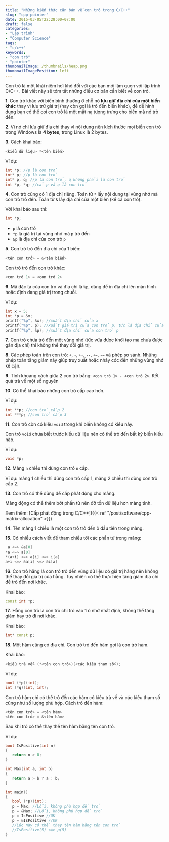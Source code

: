 ```yaml
---
title: "Những kiến thức căn bản về con trỏ trong C/C++"
slug: "cpp-pointer"
date: 2015-03-05T22:28:00+07:00
draft: false
categories:
- "Lập trình"
- "Computer Science"
tags:
- "c/c++"
keywords:
- "con trỏ"
- "pointer"
thumbnailImage: /thumbnails/heap.png
thumbnailImagePosition: left
---
```


Con trỏ là một khái niệm hơi khó đối với các bạn mới làm quen với lập trình C/C++. Bài viết này sẽ tóm tắt những điều cơ bản cần biết về con trỏ.

<!--more-->

**1**. Con trỏ khác với biến bình thường ở chỗ nó **lưu giữ địa chỉ của một biến khác** thay vì lưu trữ giá trị (hay còn gọi là trỏ đến biến khác), để dễ hình dung bạn có thể coi con trỏ là một mặt nạ tượng trưng cho biến mà nó trỏ đến.

**2**. Vì nó chỉ lưu giữ địa chỉ thay vì nội dung nên kích thước mọi biến con trỏ trong Windows là **4 bytes**, trong Linux là 2 bytes.

**3**. Cách khai báo: 

```cpp
<kiểu dữ liệu> *<tên biến>
```

Ví dụ:

```cpp
int *p; //p là con trỏ
int* p; //p là con trỏ
int* p, q; //p là con trỏ, q không phải là con trỏ
int *p, *q; //cả p và q là con trỏ
```

**4**. Con trỏ cũng có 1 địa chỉ riêng. Toán tử `*` lấy nội dung tại vùng nhớ mà con trỏ trỏ đến. Toán tử `&` lấy địa chỉ của một biến (kể cả con trỏ).

Với khai báo sau thì: 

```cpp
int *p; 
```

- `p` là con trỏ
- `*p` là giá trị tại vùng nhớ mà `p` trỏ đến
- `&p` là địa chỉ của con trỏ `p`

**5**. Con trỏ trỏ đến địa chỉ của 1 biến: 

```cpp
<tên con trỏ> = &<tên biến>
```

Con trỏ trỏ đến con trỏ khác: 

```cpp
<con trỏ 1> = <con trỏ 2>
```

**6**. Mã đặc tả của con trỏ và địa chỉ là `%p`, dùng để in địa chỉ lên màn hình hoặc định dạng giá trị trong chuỗi.

Ví dụ:

```cpp
int x = 5;
int *p = &x;
printf("%p", &x); //xuất địa chỉ của x
printf("%p", p); //xuất giá trị của con trỏ p, tức là địa chỉ của x
printf("%p", &p); //xuất địa chỉ của con trỏ p
```

**7**. Con trỏ chưa trỏ đến một vùng nhớ (tức vừa được khởi tạo mà chưa được gán địa chỉ)  thì không thể thay đổi giá trị.

**8**. Các phép toán trên con trỏ: `+`, `-`, `++`, `--`, `+=`, `-=` và phép so sánh. Những phép toán tăng giảm này giúp truy xuất hoặc nhảy cóc đến những vùng nhớ kế cận.

**9**. Tính khoảng cách giữa 2 con trỏ bằng: `<con trỏ 1> - <con trỏ 2>`. Kết quả trả về một số nguyên

**10**. Có thể khai báo những con trỏ cấp cao hơn.

Ví dụ:

```cpp
int **p; //con trỏ cấp 2
int ***p; //con trỏ cấp 3
```

**11**. Con trỏ còn có kiểu `void` trong khi biến không có kiểu này.

Con trỏ `void` chưa biết trước kiểu dữ liệu nên có thể trỏ đến bất kỳ biến kiểu nào.

Ví dụ:

```cpp
void *p;
```

**12**. Mảng `n` chiều thì dùng con trỏ `n` cấp.

Ví dụ: mảng 1 chiều thì dùng con trỏ cấp 1, mảng 2 chiều thì dùng con trỏ cấp 2.

**13**. Con trỏ có thể dùng để cấp phát động cho mảng.

Mảng động có thể thêm bớt phần tử nên đỡ tốn dữ liệu hơn mảng tĩnh.

Xem thêm: [Cấp phát động trong C/C++]({{< ref "/post/software/cpp-matrix-allocation" >}})

**14**. Tên mảng 1 chiều là một con trỏ trỏ đến ô đầu tiên trong mảng.

**15**. Có nhiều cách viết để tham chiếu tới các phần tử trong mảng:

```cpp
 a <=> &a[0]
*a <=> a[0]
*(a+i) <=> a[i] <=> i[a]
a+i <=> &a[i] <=> &i[a]
```

**16**. Con trỏ hằng là con trỏ trỏ đến vùng dữ liệu có giá trị hằng nên không thể thay đổi giá trị của hằng. Tuy nhiên có thể thực hiện tăng giảm địa chỉ để trỏ đến nơi khác.

Khai báo: 

```cpp
const int *p;
```

**17**. Hằng con trỏ là con trỏ chỉ trỏ vào 1 ô nhớ nhất định, không thể tăng giảm hay trỏ đi nơi khác.

Khai báo: 

```cpp
int* const p;
```

**18**. Một hàm cũng có địa chỉ. Con trỏ trỏ đến hàm gọi là con trỏ hàm.

Khai báo: 

```cpp
<kiểu trả về> (*<tên con trỏ>)(<các kiểu tham số>);
```

Ví dụ:

```cpp
bool (*p)(int);
int (*q)(int, int);
```

Con trỏ hàm chỉ có thể trỏ đến các hàm có kiểu trả về và các kiểu tham số cũng như số lượng phù hợp.
Cách trỏ đến hàm:

```cpp
<tên con trỏ> = <tên hàm>
<tên con trỏ> = &<tên hàm>
```

Sau khi trỏ có thể thay thế tên hàm bằng tên con trỏ.

Ví dụ:

```cpp
bool IsPositive(int n)
{
   return n > 0;
}

int Max(int a, int b)
{
   return a > b ? a : b;
}

int main()
{
   bool (*p)(int);
   p = Max; //Lỗi, không phù hợp để trỏ
   p = &Max; //Lỗi, không phù hợp để trỏ
   p = IsPositive //OK
   p = &IsPositive //OK
   //Lúc này có thể thay tên hàm bằng tên con trỏ
   //IsPositive(5) <=> p(5)
}
```
